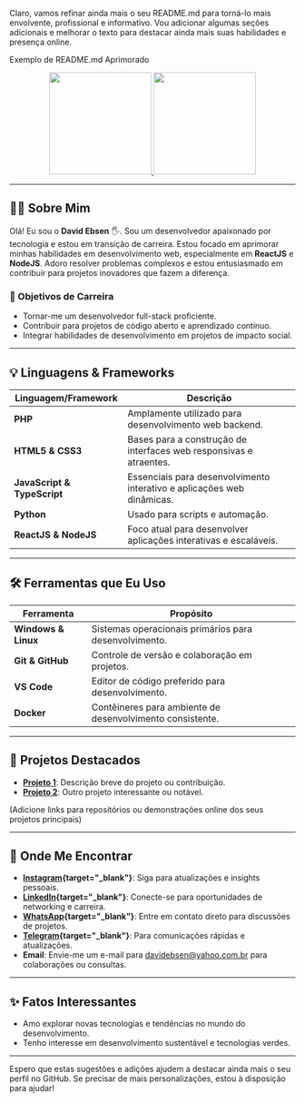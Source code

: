Claro, vamos refinar ainda mais o seu README.md para torná-lo mais envolvente, profissional e informativo. Vou adicionar algumas seções adicionais e melhorar o texto para destacar ainda mais suas habilidades e presença online.

Exemplo de README.md Aprimorado
<div align="center">
    <a href="#">
        <img height="180em" src="https://github-readme-stats.vercel.app/api?username=davidebsen&show_icons=true&theme=github_dark&include_all_commits=true&count_private=true"/>
    </a>
    <a href="#">
        <img height="180em" src="https://github-readme-stats.vercel.app/api/top-langs/?username=davidebsen&layout=compact&langs_count=10&theme=github_dark"/>
    </a>
</div>

---

## :woman_technologist: Sobre Mim

Olá! Eu sou o **David Ebsen** 🖐️. Sou um desenvolvedor apaixonado por tecnologia e estou em transição de carreira. Estou focado em aprimorar minhas habilidades em desenvolvimento web, especialmente em **ReactJS** e **NodeJS**. Adoro resolver problemas complexos e estou entusiasmado em contribuir para projetos inovadores que fazem a diferença.

### :telescope: Objetivos de Carreira

- Tornar-me um desenvolvedor full-stack proficiente.
- Contribuir para projetos de código aberto e aprendizado contínuo.
- Integrar habilidades de desenvolvimento em projetos de impacto social.

---

## :bulb: Linguagens & Frameworks

| Linguagem/Framework | Descrição |
| ------------------- | --------- |
| **PHP**             | Amplamente utilizado para desenvolvimento web backend. |
| **HTML5 & CSS3**    | Bases para a construção de interfaces web responsivas e atraentes. |
| **JavaScript & TypeScript** | Essenciais para desenvolvimento interativo e aplicações web dinâmicas. |
| **Python**          | Usado para scripts e automação. |
| **ReactJS & NodeJS**| Foco atual para desenvolver aplicações interativas e escaláveis. |

---

## :hammer_and_wrench: Ferramentas que Eu Uso

| Ferramenta     | Propósito |
| -------------- | --------- |
| **Windows & Linux** | Sistemas operacionais primários para desenvolvimento. |
| **Git & GitHub**    | Controle de versão e colaboração em projetos. |
| **VS Code**         | Editor de código preferido para desenvolvimento. |
| **Docker**          | Contêineres para ambiente de desenvolvimento consistente. |

---

## :star2: Projetos Destacados

- **[Projeto 1](#)**: Descrição breve do projeto ou contribuição.
- **[Projeto 2](#)**: Outro projeto interessante ou notável.

(Adicione links para repositórios ou demonstrações online dos seus projetos principais)

---

## :busts_in_silhouette: Onde Me Encontrar

- **[Instagram](https://www.instagram.com/d_ebsen/){target="_blank"}**: Siga para atualizações e insights pessoais.
- **[LinkedIn](https://www.linkedin.com/in/david-ebsen/){target="_blank"}**: Conecte-se para oportunidades de networking e carreira.
- **[WhatsApp](https://wa.me/5566999219903){target="_blank"}**: Entre em contato direto para discussões de projetos.
- **[Telegram](https://t.me/d_ebsen){target="_blank"}**: Para comunicações rápidas e atualizações.
- **Email**: Envie-me um e-mail para [davidebsen@yahoo.com.br](mailto:davidebsen@yahoo.com.br) para colaborações ou consultas.

---

## :sparkles: Fatos Interessantes

- Amo explorar novas tecnologias e tendências no mundo do desenvolvimento.
- Tenho interesse em desenvolvimento sustentável e tecnologias verdes.

---

Espero que estas sugestões e adições ajudem a destacar ainda mais o seu perfil no GitHub. Se precisar de mais personalizações, estou à disposição para ajudar!

